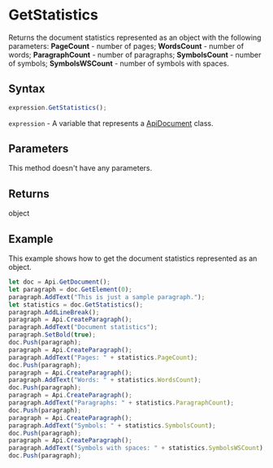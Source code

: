# GetStatistics

Returns the document statistics represented as an object with the following parameters:**PageCount** - number of pages;**WordsCount** - number of words;**ParagraphCount** - number of paragraphs;**SymbolsCount** - number of symbols;**SymbolsWSCount** - number of symbols with spaces.

## Syntax

```javascript
expression.GetStatistics();
```

`expression` - A variable that represents a [ApiDocument](../ApiDocument.md) class.

## Parameters

This method doesn't have any parameters.

## Returns

object

## Example

This example shows how to get the document statistics represented as an object.

```javascript editor-docx
let doc = Api.GetDocument();
let paragraph = doc.GetElement(0);
paragraph.AddText("This is just a sample paragraph.");
let statistics = doc.GetStatistics();
paragraph.AddLineBreak();
paragraph = Api.CreateParagraph();
paragraph.AddText("Document statistics");
paragraph.SetBold(true);
doc.Push(paragraph);
paragraph = Api.CreateParagraph();
paragraph.AddText("Pages: " + statistics.PageCount);
doc.Push(paragraph);
paragraph = Api.CreateParagraph();
paragraph.AddText("Words: " + statistics.WordsCount);
doc.Push(paragraph);
paragraph = Api.CreateParagraph();
paragraph.AddText("Paragraphs: " + statistics.ParagraphCount);
doc.Push(paragraph);
paragraph = Api.CreateParagraph();
paragraph.AddText("Symbols: " + statistics.SymbolsCount);
doc.Push(paragraph);
paragraph = Api.CreateParagraph();
paragraph.AddText("Symbols with spaces: " + statistics.SymbolsWSCount);
doc.Push(paragraph);
```
